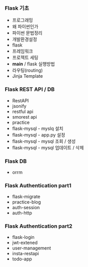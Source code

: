### Flask 기초
- 프로그래밍
- 왜 파이썬인가
- 파이썬 문법정리
- 개발환경설정
- flask
- 프레임워크
- 프로젝트 세팅
- __main__ / flask 실행방법
- 라우팅(routing)
- Jinja Template

### Flask REST API / DB
- RestAPI
- jsonify
- restful api
- smorest api
- practice
- flask-mysql - myslq 설치
- flask-mysql - app.py 설정
- flask-mysql - mysql 조회 / 생성
- flask-mysql - mysql 업데이트 / 삭제

### Flask DB
- orrm

### Flask Authentication part1
- flask-migrate
- practice-blog
- auth-session
- auth-http

### Flask Authentication part2
- flask-login
- jwt-extened
- user-management
- insta-restapi
- todo-app